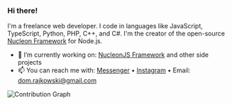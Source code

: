 ### Hi there!

I'm a freelance web developer. I code in languages like JavaScript, TypeScript, Python, PHP, C++, and C#. I'm the creator of the open-source [Nucleon Framework](https://github.com/nucleonjs/nucleon) for Node.js.

- 🔭 I’m currently working on: [NucleonJS Framework](https://github.com/nucleonjs/nucleon) and other side projects
- 📫 You can reach me with: [Messenger](https://www.facebook.com/dominik.rajkowski.9) • [Instagram](https://www.instagram.com/dominiq_rajkowski/) • Email: dom.rajkowski@gmail.com

![Contribution Graph](https://activity-graph.herokuapp.com/graph?username=Doc077&custom_title=Doc077's%20Contribution%20Activity%20Graph&bg_color=0D1117&color=b383ff&line=30363d&point=b383ff&hide_border=true)
